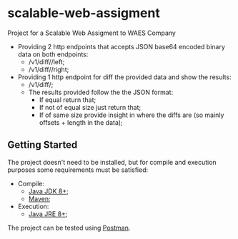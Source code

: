 # scalable-web-assigment
Project for a Scalable Web Assigment to WAES Company

- Providing 2 http endpoints that accepts JSON base64 encoded binary data on both endpoints:
  - <host>/v1/diff/<ID>/left;
  - <host>/v1/diff/<ID>/right;
- Providing 1 http endpoint for diff the provided data and show the results:
  - <host>/v1/diff/<ID>;
  - The results provided follow the the JSON format:
    - If equal return that;
    - If not of equal size just return that;
    - If of same size provide insight in where the diffs are (so mainly offsets + length in the data);
   
## Getting Started
The project doesn't need to be installed, but for compile and execution purposes some requirements must be satisfied:
- Compile:
  - [Java JDK 8+](https://www.java.com/ "Java Site");
  - [Maven](https://maven.apache.org/ "Maven Site");
- Execution:
  - [Java JRE 8+](https://www.java.com/ "Java Site");
  
The project can be tested using [Postman](https://www.getpostman.com/ "POSTMAN").
